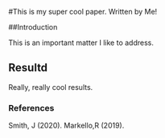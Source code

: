 #This is my super cool paper.
Written by Me!

##Introduction

This is an important matter I like to address.

## Resultd

Really, really  cool results.

### References

Smith, J (2020).
Markello,R (2019).
